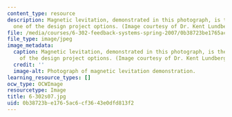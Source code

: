 ```yaml
---
content_type: resource
description: Magnetic levitation, demonstrated in this photograph, is the topic of
  one of the design project options. (Image courtesy of Dr. Kent Lundberg.)
file: /media/courses/6-302-feedback-systems-spring-2007/0b38723be1765ac6cf3643e0dfd813f2_6-302s07.jpg
file_type: image/jpeg
image_metadata:
  caption: Magnetic levitation, demonstrated in this photograph, is the topic of one
    of the design project options. (Image courtesy of Dr. Kent Lundberg.)
  credit: ''
  image-alt: Photograph of magnetic levitation demonstration.
learning_resource_types: []
ocw_type: OCWImage
resourcetype: Image
title: 6-302s07.jpg
uid: 0b38723b-e176-5ac6-cf36-43e0dfd813f2
---
```

